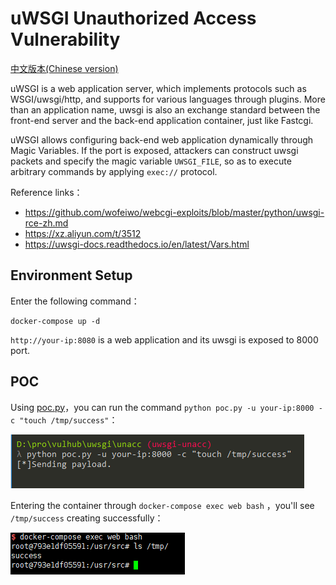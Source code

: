 # uWSGI Unauthorized Access Vulnerability

[中文版本(Chinese version)](README.zh-cn.md)

uWSGI is a web application server, which implements protocols such as WSGI/uwsgi/http, and supports for various languages through plugins. More than an application name, uwsgi is also an exchange standard between the front-end server and the back-end application container, just like Fastcgi.

uWSGI allows configuring back-end web application dynamically through Magic Variables. If the port is exposed, attackers can construct uwsgi packets and specify the magic variable `UWSGI_FILE`, so as to execute arbitrary commands by applying `exec://` protocol.

Reference links：

- https://github.com/wofeiwo/webcgi-exploits/blob/master/python/uwsgi-rce-zh.md
- https://xz.aliyun.com/t/3512
- https://uwsgi-docs.readthedocs.io/en/latest/Vars.html

## Environment Setup

Enter the following command：

```
docker-compose up -d
```

`http://your-ip:8080` is a web application and its uwsgi is exposed to 8000 port.

## POC

Using [poc.py](poc.py)，you can run the command `python poc.py -u your-ip:8000 -c "touch /tmp/success"`：

![](1.png)

Entering the container through `docker-compose exec web bash` ，you'll see `/tmp/success` creating successfully：

![](2.png)
